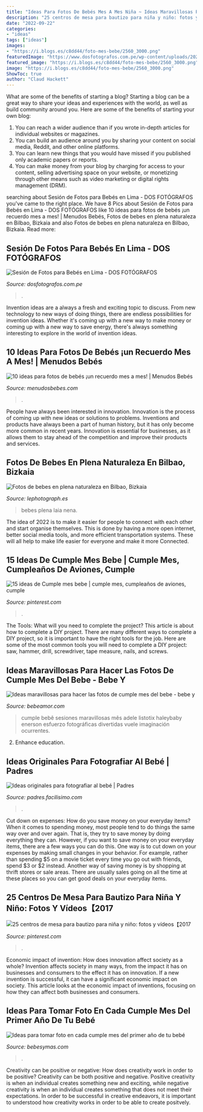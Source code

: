 ```yaml
---
title: "Ideas Para Fotos De Bebés Mes A Mes Niña ~ Ideas Maravillosas Para Hacer Las Fotos De Cumple Mes Del Bebe"
description: "25 centros de mesa para bautizo para niña y niño: fotos y vídeos【2017"
date: "2022-09-22"
categories:
- "ideas"
tags: ["ideas"]
images:
- "https://i.blogs.es/c8dd44/foto-mes-bebe/2560_3000.png"
featuredImage: "https://www.dosfotografos.com.pe/wp-content/uploads/2020/04/DOS4348_1-copia-copia-e1586915036259.jpg"
featured_image: "https://i.blogs.es/c8dd44/foto-mes-bebe/2560_3000.png"
image: "https://i.blogs.es/c8dd44/foto-mes-bebe/2560_3000.png"
ShowToc: true
author: "Claud Hackett"
---
```



What are some of the benefits of starting a blog?
Starting a blog can be a great way to share your ideas and experiences with the world, as well as build community around you. Here are some of the benefits of starting your own blog: 
1. You can reach a wider audience than if you wrote in-depth articles for individual websites or magazines. 
2. You can build an audience around you by sharing your content on social media, Reddit, and other online platforms. 
3. You can learn new things that you would have missed if you published only academic papers or reports. 
4. You can make money from your blog by charging for access to your content, selling advertising space on your website, or monetizing through other means such as video marketing or digital rights management (DRM).

	

		
searching about Sesión de Fotos para Bebés en Lima - DOS FOTÓGRAFOS you've came to the right place. We have 8 Pics about Sesión de Fotos para Bebés en Lima - DOS FOTÓGRAFOS like 10 ideas para fotos de bebés ¡un recuerdo mes a mes! | Menudos Bebés, Fotos de bebes en plena naturaleza en Bilbao, Bizkaia and also Fotos de bebes en plena naturaleza en Bilbao, Bizkaia. Read more:
		
    
## Sesión De Fotos Para Bebés En Lima - DOS FOTÓGRAFOS

<img loading=lazy src="https://www.dosfotografos.com.pe/wp-content/uploads/2020/04/DOS4348_1-copia-copia-e1586915036259.jpg" onerror="this.onerror=null;this.src='https://tse3.mm.bing.net/th?id=OIP.GLbIWXNP3b2xHfgmGmqI-gHaE8&amp;pid=15.1';" alt="Sesión de Fotos para Bebés en Lima - DOS FOTÓGRAFOS">

_Source: dosfotografos.com.pe_

>. 

	

Invention ideas are a always a fresh and exciting topic to discuss. From new technology to new ways of doing things, there are endless possibilities for invention ideas. Whether it's coming up with a new way to make money or coming up with a new way to save energy, there's always something interesting to explore in the world of invention ideas.

    
## 10 Ideas Para Fotos De Bebés ¡un Recuerdo Mes A Mes! | Menudos Bebés

<img loading=lazy src="https://menudosbebes.com/wp-content/uploads/2016/10/fotos-de-bebes-mes-a-mes-4.jpg" onerror="this.onerror=null;this.src='https://tse1.mm.bing.net/th?id=OIP.Ntogx_JW5m6Zy_TZU7LRrgHaLk&amp;pid=15.1';" alt="10 ideas para fotos de bebés ¡un recuerdo mes a mes! | Menudos Bebés">

_Source: menudosbebes.com_

>. 

	

People have always been interested in innovation. Innovation is the process of coming up with new ideas or solutions to problems. Inventions and products have always been a part of human history, but it has only become more common in recent years. Innovation is essential for businesses, as it allows them to stay ahead of the competition and improve their products and services.

    
## Fotos De Bebes En Plena Naturaleza En Bilbao, Bizkaia

<img loading=lazy src="http://lephotograph.es/wp-content/uploads/2015/05/fotografos-infantiles-en-bilbao.jpg" onerror="this.onerror=null;this.src='https://tse3.mm.bing.net/th?id=OIP.TpnAFcPj72lF4Mkdgk2qVgHaE8&amp;pid=15.1';" alt="Fotos de bebes en plena naturaleza en Bilbao, Bizkaia">

_Source: lephotograph.es_

>bebes plena laia nena. 

	

The idea of 2022 is to make it easier for people to connect with each other and start organise themselves. This is done by having a more open internet, better social media tools, and more efficient transportation systems. These will all help to make life easier for everyone and make it more Connected.

    
## 15 Ideas De Cumple Mes Bebe | Cumple Mes, Cumpleaños De Aviones, Cumple

<img loading=lazy src="https://i.pinimg.com/236x/52/36/72/523672f9a9a60a396b87f31ec5ebaa3c.jpg" onerror="this.onerror=null;this.src='https://tse4.mm.bing.net/th?id=OIP.QHOnJiJkJDHlj-XYXGWYcwAAAA&amp;pid=15.1';" alt="15 ideas de Cumple mes bebe | cumple mes, cumpleaños de aviones, cumple">

_Source: pinterest.com_

>. 

	

The Tools: What will you need to complete the project?
This article is about how to complete a DIY project. There are many different ways to complete a DIY project, so it is important to have the right tools for the job. Here are some of the most common tools you will need to complete a DIY project: saw, hammer, drill, screwdriver, tape measure, nails, and screws.

    
## Ideas Maravillosas Para Hacer Las Fotos De Cumple Mes Del Bebe - Bebe Y

<img loading=lazy src="https://bebeamor.com/wp-content/uploads/2018/12/ideas-para-recordar-cumple-mes-bebe.jpg" onerror="this.onerror=null;this.src='https://tse3.mm.bing.net/th?id=OIP.NPbF3VKNPVPtnHycxtnyTAHaHa&amp;pid=15.1';" alt="Ideas maravillosas para hacer las fotos de cumple mes del bebe - bebe y">

_Source: bebeamor.com_

>cumple bebê sesiones maravillosas mês adele listotix haleybaby enerson esfuerzo fotográficas divertidas vuele imaginación ocurrentes. 

	

2) Enhance education.

    
## Ideas Originales Para Fotografiar Al Bebé | Padres

<img loading=lazy src="https://estag.fimagenes.com/imagenesred/9380836.jpg" onerror="this.onerror=null;this.src='https://tse4.mm.bing.net/th?id=OIP.AQ_kAbjsBmBE7W5wO0R1OQHaFs&amp;pid=15.1';" alt="Ideas originales para fotografiar al bebé | Padres">

_Source: padres.facilisimo.com_

>. 

	

Cut down on expenses: How do you save money on your everyday items?
When it comes to spending money, most people tend to do things the same way over and over again. That is, they try to save money by doing everything they can. However, if you want to save money on your everyday items, there are a few ways you can do this. One way is to cut down on your expenses by making small changes in your behavior. For example, rather than spending $5 on a movie ticket every time you go out with friends, spend $3 or $2 instead. Another way of saving money is by shopping at thrift stores or sale areas. There are usually sales going on all the time at these places so you can get good deals on your everyday items.

    
## 25 Centros De Mesa Para Bautizo Para Niña Y Niño: Fotos Y Vídeos【2017

<img loading=lazy src="https://i.pinimg.com/originals/7e/d2/5b/7ed25b86251a203e2ce5250e1ae107f1.jpg" onerror="this.onerror=null;this.src='https://tse3.mm.bing.net/th?id=OIP.SBlIsd15vyxU-fok0llh1gAAAA&amp;pid=15.1';" alt="25 centros de mesa para bautizo para niña y niño: fotos y vídeos【2017">

_Source: pinterest.com_

>. 

	

Economic impact of invention: How does innovation affect society as a whole?
Invention affects society in many ways, from the impact it has on businesses and consumers to the effect it has on innovation. If a new invention is successful, it can have a significant economic impact on society. This article looks at the economic impact of inventions, focusing on how they can affect both businesses and consumers.

    
## Ideas Para Tomar Foto En Cada Cumple Mes Del Primer Año De Tu Bebé

<img loading=lazy src="https://i.blogs.es/c8dd44/foto-mes-bebe/2560_3000.png" onerror="this.onerror=null;this.src='https://tse3.mm.bing.net/th?id=OIP.LnDmCyTnN09cVrVhCPw3SgHaE0&amp;pid=15.1';" alt="Ideas para tomar foto en cada cumple mes del primer año de tu bebé">

_Source: bebesymas.com_

>. 

	

Creativity can be positive or negative: How does creativity work in order to be positive?
Creativity can be both positive and negative. Positive creativity is when an individual creates something new and exciting, while negative creativity is when an individual creates something that does not meet their expectations. In order to be successful in creative endeavors, it is important to understood how creativity works in order to be able to create positvely.

